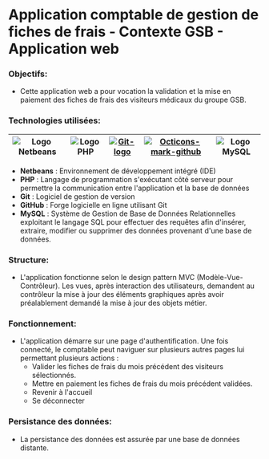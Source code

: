 # Application comptable de gestion de fiches de frais - Contexte GSB - Application web

### Objectifs:

* Cette application web a pour vocation la validation et la mise en paiement des fiches de frais des visiteurs médicaux du groupe GSB.

### Technologies utilisées:

| ![Logo Netbeans](https://upload.wikimedia.org/wikipedia/commons/thumb/9/98/Apache_NetBeans_Logo.svg/64px-Apache_NetBeans_Logo.svg.png) | ![Logo PHP](https://upload.wikimedia.org/wikipedia/commons/thumb/2/27/PHP-logo.svg/64px-PHP-logo.svg.png) | [![Git-logo](https://upload.wikimedia.org/wikipedia/commons/thumb/e/e0/Git-logo.svg/128px-Git-logo.svg.png)](https://commons.wikimedia.org/wiki/File:Git-logo.svg "Jason Long [CC BY 3.0 (https://creativecommons.org/licenses/by/3.0)], via Wikimedia Commons") | [![Octicons-mark-github](https://upload.wikimedia.org/wikipedia/commons/thumb/9/91/Octicons-mark-github.svg/64px-Octicons-mark-github.svg.png)](https://commons.wikimedia.org/wiki/File:Octicons-mark-github.svg "GitHub [MIT (http://opensource.org/licenses/mit-license.php)], via Wikimedia Commons") | ![Logo MySQL](https://upload.wikimedia.org/wikipedia/commons/thumb/c/c7/Cib-mysql_%28CoreUI_Icons_v1.0.0%29.svg/64px-Cib-mysql_%28CoreUI_Icons_v1.0.0%29.svg.png)
| ----- | ----- | ----- | ----- | ----- |

  - **Netbeans** :  Environnement de développement intégré (IDE)
  - **PHP** : Langage de programmation s'exécutant côté serveur pour permettre la communication entre l'application et la base de données
  - **Git** : Logiciel de gestion de version
  - **GitHub** : Forge logicielle en ligne utilisant Git
  - **MySQL** : Système de Gestion de Base de Données Relationnelles exploitant le langage SQL pour effectuer des requêtes afin d'insérer, extraire, modifier ou supprimer des données provenant d'une base de données.
  
### Structure:
 
 * L'application fonctionne selon le design pattern MVC (Modèle-Vue-Contrôleur). Les vues, après interaction des utilisateurs, demandent au contrôleur la mise à jour  des éléments graphiques après avoir préalablement demandé la mise à jour des objets métier.
 
### Fonctionnement:
 
* L'application démarre sur une page d'authentification. Une fois connecté, le comptable peut naviguer sur plusieurs autres pages lui permettant plusieurs actions :
  * Valider les fiches de frais du mois précédent des visiteurs sélectionnés.
  * Mettre en paiement les fiches de frais du mois précédent validées.
  * Revenir à l'accueil
  * Se déconnecter

### Persistance des données:

* La persistance des données est assurée par une base de données distante.




 
